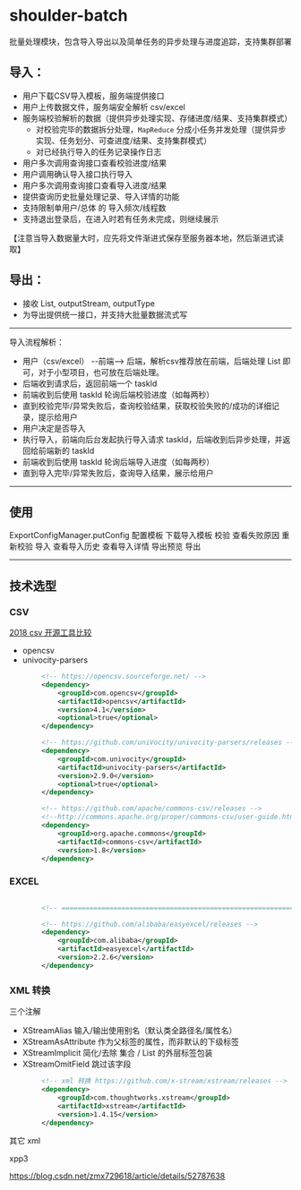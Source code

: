 # shoulder-batch

批量处理模块，包含导入导出以及简单任务的异步处理与进度追踪，支持集群部署

## 导入：

* 用户下载CSV导入模板，服务端提供接口
* 用户上传数据文件，服务端安全解析 csv/excel
* 服务端校验解析的数据（提供异步处理实现、存储进度/结果、支持集群模式）
  * 对校验完毕的数据拆分处理，`MapReduce` 分成小任务并发处理（提供异步实现、任务划分、可查进度/结果、支持集群模式）
  * 对已经执行导入的任务记录操作日志
* 用户多次调用查询接口查看校验进度/结果
* 用户调用确认导入接口执行导入
* 用户多次调用查询接口查看导入进度/结果
* 提供查询历史批量处理记录、导入详情的功能
* 支持限制单用户/总体 的 导入频次/线程数
* 支持退出登录后，在进入时若有任务未完成，则继续展示

【注意当导入数据量大时，应先将文件渐进式保存至服务器本地，然后渐进式读取】

## 导出：

* 接收 List<DTO>, outputStream, outputType
* 为导出提供统一接口，并支持大批量数据流式写

---

导入流程解析：

* 用户（csv/excel） --前端--> 后端，解析csv推荐放在前端，后端处理 List<DTO> 即可，对于小型项目，也可放在后端处理。
* 后端收到请求后，返回前端一个 taskId
* 前端收到后使用 taskId 轮询后端校验进度（如每两秒）
* 直到校验完毕/异常失败后，查询校验结果，获取校验失败的/成功的详细记录，提示给用户
* 用户决定是否导入
* 执行导入，前端向后台发起执行导入请求 taskId，后端收到后异步处理，并返回给前端新的 taskId
* 前端收到后使用 taskId 轮询后端导入进度（如每两秒）
* 直到导入完毕/异常失败后，查询导入结果，展示给用户

-----------

## 使用

ExportConfigManager.putConfig 配置模板
下载导入模板
校验
查看失败原因
重新校验
导入
查看导入历史
查看导入详情
导出预览
导出



------------------

## 技术选型

### CSV

 [2018 csv 开源工具比较](https://github.com/uniVocity/csv-parsers-comparison)

- opencsv
- univocity-parsers
```xml
        <!-- https://opencsv.sourceforge.net/ -->
        <dependency>
            <groupId>com.opencsv</groupId>
            <artifactId>opencsv</artifactId>
            <version>4.1</version>
            <optional>true</optional>
        </dependency>

        <!-- https://github.com/uniVocity/univocity-parsers/releases -->
        <dependency>
            <groupId>com.univocity</groupId>
            <artifactId>univocity-parsers</artifactId>
            <version>2.9.0</version>
            <optional>true</optional>
        </dependency>

        <!-- https://github.com/apache/commons-csv/releases -->
        <!--http://commons.apache.org/proper/commons-csv/user-guide.html-->
        <dependency>
            <groupId>org.apache.commons</groupId>
            <artifactId>commons-csv</artifactId>
            <version>1.8</version>
        </dependency>

```
### EXCEL


```xml

        <!-- =============================================================== -->

        <!-- https://github.com/alibaba/easyexcel/releases -->
        <dependency>
            <groupId>com.alibaba</groupId>
            <artifactId>easyexcel</artifactId>
            <version>2.2.6</version>
        </dependency>

```


### XML 转换

三个注解

- XStreamAlias 输入/输出使用别名（默认类全路径名/属性名）
- XStreamAsAttribute 作为父标签的属性，而非默认的下级标签
- XStreamImplicit 简化/去除 集合 / List 的外层标签包装
- XStreamOmitField 跳过该字段


```xml
        <!-- xml 转换 https://github.com/x-stream/xstream/releases -->
        <dependency>
            <groupId>com.thoughtworks.xstream</groupId>
            <artifactId>xstream</artifactId>
            <version>1.4.15</version>
        </dependency>
```

其它 xml

xpp3

https://blog.csdn.net/zmx729618/article/details/52787638
